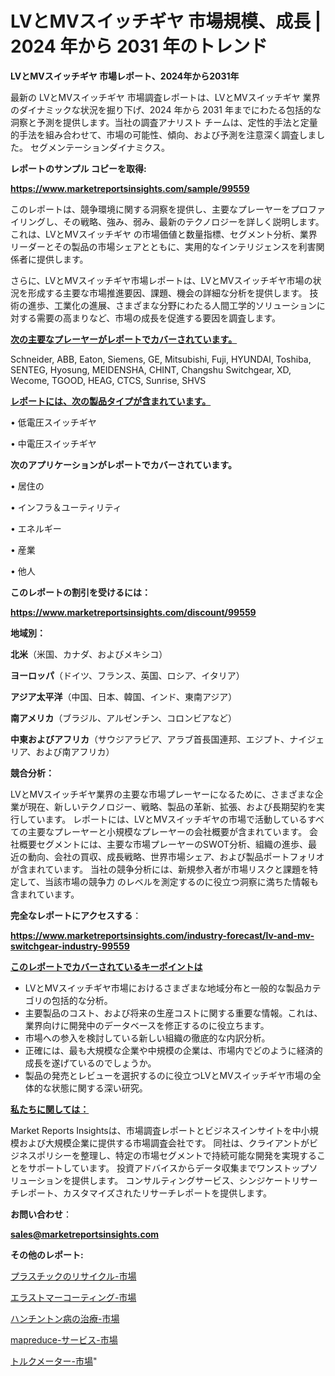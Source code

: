# LVとMVスイッチギヤ 市場規模、成長 | 2024 年から 2031 年のトレンド

<strong>LVとMVスイッチギヤ 市場レポート、2024年から2031年</strong>

最新の LVとMVスイッチギヤ 市場調査レポートは、LVとMVスイッチギヤ 業界のダイナミックな状況を掘り下げ、2024 年から 2031 年までにわたる包括的な洞察と予測を提供します。当社の調査アナリスト チームは、定性的手法と定量的手法を組み合わせて、市場の可能性、傾向、および予測を注意深く調査しました。 セグメンテーションダイナミクス。



<strong>レポートのサンプル コピーを取得:</strong> <a href=https://www.marketreportsinsights.com/sample/99559>

<strong><u>https://www.marketreportsinsights.com/sample/99559</u></strong></a>

このレポートは、競争環境に関する洞察を提供し、主要なプレーヤーをプロファイリングし、その戦略、強み、弱み、最新のテクノロジーを詳しく説明します。 これは、LVとMVスイッチギヤ の市場価値と数量指標、セグメント分析、業界リーダーとその製品の市場シェアとともに、実用的なインテリジェンスを利害関係者に提供します。

さらに、LVとMVスイッチギヤ市場レポートは、LVとMVスイッチギヤ市場の状況を形成する主要な市場推進要因、課題、機会の詳細な分析を提供します。 技術の進歩、工業化の進展、さまざまな分野にわたる人間工学的ソリューションに対する需要の高まりなど、市場の成長を促進する要因を調査します。



<strong><u>次の主要なプレーヤーがレポートでカバーされています。</u></strong>

Schneider, ABB, Eaton, Siemens, GE, Mitsubishi, Fuji, HYUNDAI, Toshiba, SENTEG, Hyosung, MEIDENSHA, CHINT, Changshu Switchgear, XD, Wecome, TGOOD, HEAG, CTCS, Sunrise, SHVS



<strong><u><b>レポートには、次の製品タイプが含まれています。</b></u></strong>

• 低電圧スイッチギヤ

• 中電圧スイッチギヤ



<strong><b>次のアプリケーションがレポートでカバーされています。</b></strong>

• 居住の

• インフラ＆ユーティリティ

• エネルギー

• 産業

• 他人



<strong><b>このレポートの割引を受けるには：</b></strong><a href=https://www.marketreportsinsights.com/discount/99559>

<strong><u>https://www.marketreportsinsights.com/discount/99559</u></strong></a>



<strong>地域別：</strong>



<strong>北米</strong>（米国、カナダ、およびメキシコ）



<strong>ヨーロッパ</strong>（ドイツ、フランス、英国、ロシア、イタリア）



<strong>アジア太平洋</strong>（中国、日本、韓国、インド、東南アジア）



<strong>南アメリカ</strong>（ブラジル、アルゼンチン、コロンビアなど）



<strong>中東およびアフリカ</strong>（サウジアラビア、アラブ首長国連邦、エジプト、ナイジェリア、および南アフリカ）



<strong>競合分析：</strong>

LVとMVスイッチギヤ業界の主要な市場プレーヤーになるために、さまざまな企業が現在、新しいテクノロジー、戦略、製品の革新、拡張、および長期契約を実行しています。 レポートには、LVとMVスイッチギヤの市場で活動しているすべての主要なプレーヤーと小規模なプレーヤーの会社概要が含まれています。 会社概要セグメントには、主要な市場プレーヤーのSWOT分析、組織の進歩、最近の動向、会社の買収、成長戦略、世界市場シェア、および製品ポートフォリオが含まれています。 当社の競争分析には、新規参入者が市場リスクと課題を特定して、当該市場の競争力 のレベルを測定するのに役立つ洞察に満ちた情報も含まれています。



<strong>完全なレポートにアクセスする</strong>：

<a href=https://www.marketreportsinsights.com/industry-forecast/lv-and-mv-switchgear-industry-99559>

<strong><u>https://www.marketreportsinsights.com/industry-forecast/lv-and-mv-switchgear-industry-99559</u></strong></a>



<strong><u><b>このレポートでカバーされているキーポイントは</b></u></strong>
<ul>
  <li>LVとMVスイッチギヤ市場におけるさまざまな地域分布と一般的な製品カテゴリの包括的な分析。</li>
  <li>主要製品のコスト、および将来の生産コストに関する重要な情報。これは、業界向けに開発中のデータベースを修正するのに役立ちます。</li>
  <li>市場への参入を検討している新しい組織の徹底的な内訳分析。</li>
  <li>正確には、最も大規模な企業や中規模の企業は、市場内でどのように経済的成長を遂げているのでしょうか。</li>
  <li>製品の発売とレビューを選択するのに役立つLVとMVスイッチギヤ市場の全体的な状態に関する深い研究。</li>
</ul>


<strong><u><b>私たちに関しては：</b></u></strong>

Market Reports Insightsは、市場調査レポートとビジネスインサイトを中小規模および大規模企業に提供する市場調査会社です。 同社は、クライアントがビジネスポリシーを整理し、特定の市場セグメントで持続可能な開発を実現することをサポートしています。 投資アドバイスからデータ収集までワンストップソリューションを提供します。 コンサルティングサービス、シンジケートリサーチレポート、カスタマイズされたリサーチレポートを提供します。



<strong><b>お問い合わせ</b></strong>：

<a href=mailto:sales@marketreportsinsights.com>

<strong><u>sales@marketreportsinsights.com</u></strong></a>



<strong>その他のレポート:</strong>

<a href=https://www.linkedin.com/pulse/プラスチックのリサイクル-市場-2023-新興市場-将来の動向と市場需要-dhjrc/>プラスチックのリサイクル-市場</a>

<a href=https://www.linkedin.com/pulse/エラストマーコーティング-市場-2023-総合分析と事業成長戦略-2030-pr-news-hub-mcqdf/>エラストマーコーティング-市場</a>

<a href=https://www.linkedin.com/pulse/ハンチントン病の治療-市場-2023-収益と成長ドライバー-2030-pr-news-hub-yeq2f/>ハンチントン病の治療-市場</a>

<a href=https://www.linkedin.com/pulse/mapreduce-サービス-市場-2023-総利益と主要ベンダー-2030-ihhtf/>mapreduce-サービス-市場</a>

<a href=https://www.linkedin.com/pulse/トルクメーター-市場-2023-推進要因と成長機会-2030-trend-titans-360-analysis-ltinf/>トルクメーター-市場</a>"
